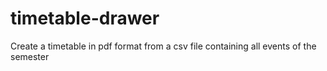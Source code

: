 # timetable-drawer
Create a timetable in pdf format from a csv file containing all events of the semester
